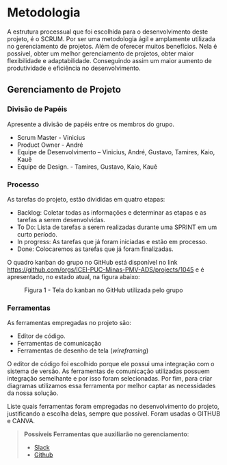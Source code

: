 
# Metodologia


A estrutura processual que foi escolhida para o desenvolvimento deste projeto, é o SCRUM. Por ser uma metodologia ágil e amplamente utilizada no gerenciamento de projetos. Além de oferecer muitos benefícios.
Nela é possível, obter um melhor gerenciamento de projetos, obter maior flexibilidade e adaptabilidade. Conseguindo assim um maior aumento de produtividade e eficiência no desenvolvimento.

## Gerenciamento de Projeto

### Divisão de Papéis

Apresente a divisão de papéis entre os membros do grupo. 
<ul>
<li>Scrum Master - Vinicius</li>
<li>Product Owner - André</li>
<li>Equipe de Desenvolvimento – Vinicius, André, Gustavo, Tamires, Kaio, Kauê</li>
<li>Equipe de Design. -  Tamires, Gustavo, Kaio, Kauê</li>
</ul>

### Processo

As tarefas do projeto, estão divididas em quatro etapas:
- Backlog: Coletar todas as informações e determinar as etapas e as tarefas a serem desenvolvidas.
- To Do: Lista de tarefas a serem realizadas durante uma SPRINT em um curto período.
- In progress: As tarefas que já foram iniciadas e estão em processo.
- Done: Colocaremos as tarefas que já foram finalizadas.

O quadro kanban do grupo no GitHub está disponível no link https://github.com/orgs/ICEI-PUC-Minas-PMV-ADS/projects/1045 e é apresentado, no estado atual, na figura abaixo:

<figure>
  <img scr=https://github.com/ICEI-PUC-Minas-PMV-ADS/pmv-ads-2024-e1-proj-web-t15-mundo-das-orquideas/blob/main/docs/img/Product%20Backlog.png>
    <figcaption>Figura 1 - Tela do kanban no GitHub utilizada pelo grupo</figcaption>
</figure>

### Ferramentas

As ferramentas empregadas no projeto são:

- Editor de código.
- Ferramentas de comunicação
- Ferramentas de desenho de tela (_wireframing_)

O editor de código foi escolhido porque ele possui uma integração com o sistema de versão. As ferramentas de comunicação utilizadas possuem integração semelhante e por isso foram selecionadas. Por fim, para criar diagramas utilizamos essa ferramenta por melhor captar as necessidades da nossa solução.

Liste quais ferramentas foram empregadas no desenvolvimento do projeto, justificando a escolha delas, sempre que possível. Foram usadas o GITHUB e CANVA.
 
> **Possíveis Ferramentas que auxiliarão no gerenciamento**: 
> - [Slack](https://slack.com/)
> - [Github](https://github.com/)
